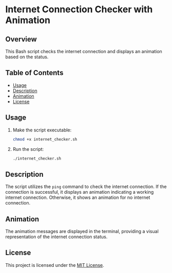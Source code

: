 # Internet Connection Checker with Animation

## Overview

This Bash script checks the internet connection and displays an animation based on the status.

## Table of Contents

- [Usage](#usage)
- [Description](#description)
- [Animation](#animation)
- [License](#license)

## Usage

1. Make the script executable:

    ```bash
    chmod +x internet_checker.sh
    ```

2. Run the script:

    ```bash
    ./internet_checker.sh
    ```

## Description

The script utilizes the `ping` command to check the internet connection. If the connection is successful, it displays an animation indicating a working internet connection. Otherwise, it shows an animation for no internet connection.

## Animation

The animation messages are displayed in the terminal, providing a visual representation of the internet connection status.

## License

This project is licensed under the [MIT License](LICENSE).

